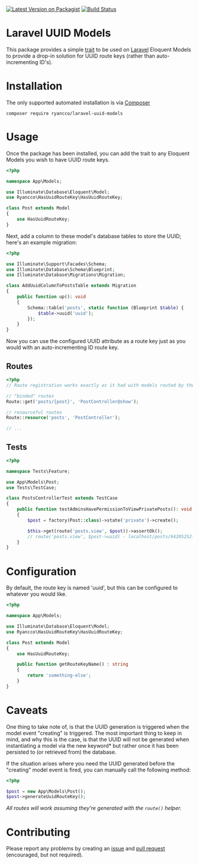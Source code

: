 [![Latest Version on Packagist](https://img.shields.io/packagist/v/ryancco/laravel-uuid-models.svg?style=flat-square)](https://packagist.org/packages/ryancco/laravel-uuid-models)
[![Build Status](https://img.shields.io/travis/ryancco/laravel-uuid-models/master.svg?style=flat-square)](https://travis-ci.org/ryancco/laravel-uuid-models)

# Laravel UUID Models
This package provides a simple [trait](http://php.net/manual/en/language.oop5.traits.php) to be used on [Laravel](https://laravel.com) Eloquent Models to provide a drop-in solution for UUID route keys (rather than auto-incrementing ID's).

 # Installation
The only supported automated installation is via [Composer](https://getcomposer.org)
 ```
composer require ryancco/laravel-uuid-models
```

# Usage
Once the package has been installed, you can add the trait to any Eloquent Models you wish to have UUID route keys.

```php
<?php

namespace App\Models;

use Illuminate\Database\Eloquent\Model;
use Ryancco\HasUuidRouteKey\HasUuidRouteKey;

class Post extends Model
{
    use HasUuidRouteKey;
}
```

Next, add a column to these model's database tables to store the UUID; here's an example migration:

```php
<?php

use Illuminate\Support\Facades\Schema;
use Illuminate\Database\Schema\Blueprint;
use Illuminate\Database\Migrations\Migration;

class AddUuidColumnToPostsTable extends Migration
{
    public function up(): void
    {
        Schema::table('posts', static function (Blueprint $table) {
            $table->uuid('uuid');
        });
    }
}
```

Now you can use the configured UUID attribute as a route key just as you would with an auto-incrementing ID route key.

## Routes
```php
<?php
// Route registration works exactly as it had with models routed by the "id" attribute

// "binded" routes
Route::get('posts/{post}', 'PostController@show');

// resourceful routes
Route::resource('posts', 'PostController');

// ...
```

## Tests
```php
<?php

namespace Tests\Feature;

use App\Models\Post;
use Tests\TestCase;

class PostsControllerTest extends TestCase
{
    public function testAdminsHavePermissionToViewPrivatePosts(): void
    {
        $post = factory(Post::class)->state('private')->create();

        $this->get(route('posts.view', $post))->assertOk();
        // route('posts.view', $post->uuid) - localhost/posts/94205252-7c44-4e5b-ad75-682ac81fea84
    }
}
```

# Configuration
By default, the route key is named 'uuid', but this can be configured to whatever you would like.

```php
<?php

namespace App\Models;

use Illuminate\Database\Eloquent\Model;
use Ryancco\HasUuidRouteKey\HasUuidRouteKey;

class Post extends Model
{
    use HasUuidRouteKey;

    public function getRouteKeyName() : string
    {
        return 'something-else';
    }
}
```

# Caveats
One thing to take note of, is that the UUID generation is triggered when the model event "creating" is triggered. The most important thing to keep in mind, and why this is the case, is that the UUID will not be generated when instantiating a model via the new keyword* but rather once it has been persisted to (or retrieved from) the database. 

If the situation arises where you need the UUID generated before the "creating" model event is fired, you can manually call the following method:
```php
<?php

$post = new App\Models\Post();
$post->generateUuidRouteKey();
```

_All routes will work assuming they're generated with the `route()` helper._
 
 # Contributing
 Please report any problems by creating an [issue](https://github.com/ryancco/laravel-uuid-models/issues) and [pull request](https://github.com/ryancco/laravel-uuid-models/pulls) (encouraged, but not required).
